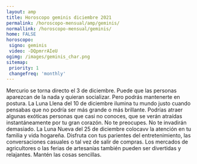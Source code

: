 ```yaml
---
layout: amp
title: Horoscopo geminis diciembre 2021 
permalink: /horoscopo-mensual/amp/geminis/
normallink: /horoscopo-mensual/geminis/
home: FALSE
horoscopo:
 signo: geminis
 video: -DQpmrrAIeU
ogimg: /images/geminis_char.png
sitemap:
 priority: 1
 changefreq: 'monthly'
---
```



Mercurio se torna directo el 3 de diciembre. Puede que las personas aparezcan de la nada y quieran socializar. Pero podrás mantenerte en postura. La Luna Llena del 10 de diciembre ilumina tu mundo justo cuando pensabas que no podría ser más grande o más brillante. Podrías atraer algunas exóticas personas que casi no conoces, que se verán atraídas instantáneamente por tu gran corazón. No te preocupes. No te invadirán demasiado. La Luna Nueva del 25 de diciembre colocavv la atención en tu familia y vida hogareña. Disfruta con tus parientes del entretenimiento, las conversaciones casuales o tal vez de salir de compras. Los mercados de agricultores o las ferias de artesanías también pueden ser divertidas y relajantes. Mantén las cosas sencillas.